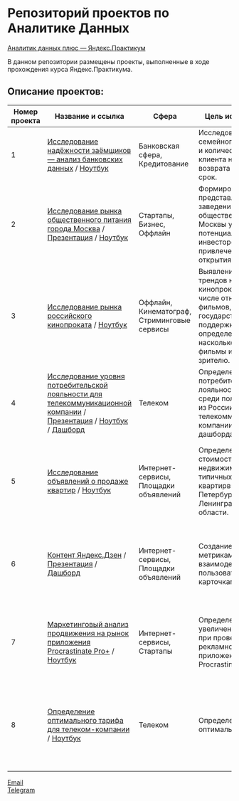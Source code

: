 # Репозиторий проектов по Аналитике Данных

[Аналитик данных плюс — Яндекс.Практикум](https://practicum.yandex.ru/promo/long-courses/data-analyst)

В данном репозитории размещены проекты, выполненные в ходе прохождения курса Яндекс.Практикума.

## Описание проектов:
| Номер проекта | Название и ссылка | Сфера| Цель исследования| Стек|
|---------------|-------------------|------|------------------|-----|
|1             |[Исследование надёжности заёмщиков — анализ банковских данных](https://github.com/data-analyst-mr/yandex-projects/blob/main/credits/README.md) / [Ноутбук](https://github.com/data-analyst-mr/yandex-projects/blob/main/credits/%D0%9A%D1%80%D0%B5%D0%B4%D0%B8%D1%82%D1%8B.ipynb) | Банковская сфера,<br/>Кредитование| Исследование влияния семейного положения и количества детей клиента на факт возврата кредита в срок.| Предобработка данных,<br/>Seaborn,<br/>Python,<br/>Pandas|
|2              |[Исследование рынка общественного питания города Москва](https://github.com/bondiq1982/yandex-projects/blob/main/moscow_cafe/README.md) / [Презентация](https://github.com/bondiq1982/yandex-projects/blob/main/moscow_cafe/Presentation.pdf) / [Ноутбук](https://github.com/bondiq1982/yandex-projects/blob/main/moscow_cafe/moscow_cafe.ipynb)| Стартапы,<br/>Бизнес,<br/>Оффлайн|Формирование общего представления о рынке заведений общественного питания Москвы у потенциальных инвесторов с целью их привлечения в проект открытия кафе.|Python,<br/>Pandas,<br/>Seaborn,<br/>Plotly,<br/>визуализация данных|
|3             |[Исследование рынка российского кинопроката](https://github.com/bondiq1982/yandex-projects/blob/main/moves/README.md) / [Ноутбук](https://github.com/bondiq1982/yandex-projects/blob/main/moves/moves.ipynb)| Оффлайн,<br/>Кинематограф,<br/>Стриминговые сервисы| Выявление текущих трендов на рынке кинопроката, в том числе относительно фильмов, получивших государственную поддержку, для определения, насколько такие фильмы интересны зрителю.| Python,<br/>Pandas,<br/>предобработка данных,<br/>исследовательский анализ данных,<br/>визуализация данных|
|4             |[Исследование уровня потребительской лояльности для телекоммуникационной компании](https://github.com/bondiq1982/yandex-projects/blob/main/telecommunication/README.md) / [Презентация](https://github.com/bondiq1982/yandex-projects/blob/main/telecommunication/Presentation.pdf) / [Ноутбук](https://github.com/bondiq1982/yandex-projects/blob/main/telecommunication/telecommunication.ipynb) / [Дашборд](https://public.tableau.com/app/profile/.13981647/viz/telecomm_csi_tableau_16470850661180/Dashboard1?publish=yes)| Телеком| Определение уровня потребительской лояльности (NPS) среди пользователей из России для телекоммуникационной компании. Создание дашборда в tableau.| SQL,<br/>Python,<br/>Pandas,<br/>Tableau,<br/>построение дашбордов|
|5             |[Исследование объявлений о продаже квартир](https://github.com/data-analyst-mr/yandex-projects/blob/main/flats/README.md) / [Ноутбук](https://github.com/data-analyst-mr/yandex-projects/blob/main/flats/flats.ipynb) | Интернет-сервисы,<br/>Площадки объявлений| Определение рыночной стоимости объектов недвижимости и типичных параметров квартирв в Санкт-Петербурге и Ленинградской области.| Предобработка данных ,<br/> исследовательский анализ данных,<br/> визуализация данных,<br/>Python ,<br/>Pandas,<br/> Matplotlib|
|6             |[Контент Яндекс.Дзен](https://github.com/data-analyst-mr/yandex-projects/blob/main/zen/README.md) / [Презентация](https://github.com/data-analyst-mr/yandex-projects/blob/main/zen/present_zen.pdf) / [Дашборд](https://public.tableau.com/app/profile/mikhail7479/viz/Dashboard_Zen_16456282648980/Dashboard1?publish=yes) | Интернет-сервисы,<br/>Площадки объявлений| Создание дашборда с метриками взаимодействия пользователей с карточками статей| Продуктовые метрики,<br/>построение дашбордов,<br/>Python,<br/>SQLAlchemy,<br/>PostgreSQL,<br/>dash,<br/>Tableau|
|7             |[Маркетинговый анализ продвижения на рынок приложения Procrastinate Pro+](https://github.com/data-analyst-mr/yandex-projects/blob/main/procrastinatepro/README.md) / [Ноутбук](https://github.com/data-analyst-mr/yandex-projects/blob/main/procrastinatepro/procrastinate_pro.ipynb) | Интернет-сервисы,<br/>Стартапы| Определение причин увеличения убытков при проведении рекламной компании приложения Procrastinate PRO+.| Когортный анализ,<br/>юнит-экономика,<br/>продуктовые метрики,<br/>Python,<br/>Pandas,<br/>Matplotlib,<br/>Seaborn|
|8             |[Определение оптимального тарифа для телеком-компании](https://github.com/data-analyst-mr/yandex-projects/blob/main/tarifs/README.md) / [Ноутбук](https://github.com/data-analyst-mr/yandex-projects/blob/main/tarifs/tarifs.ipynb) | Телеком| Определение оптимального тарифа.| Описательная статистика,<br/>проверка статистических гипотез<br/>Python,<br/>Pandas,<br/>Matplotlib,<br/>NumPy,<br/>SciPy|

[Email](mailto:bond_1982@bk.ru)<br/>
[Telegram](https://t.me/mshestakov1982)

